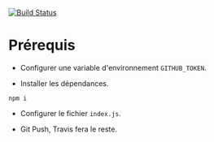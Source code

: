 [![Build Status](https://travis-ci.org/DiginamicFormation/atelier-starter.svg?branch=master)](https://travis-ci.org/DiginamicFormation/atelier-starter)

# Prérequis

* Configurer une variable d'environnement `GITHUB_TOKEN`.

* Installer les dépendances.
```
npm i
```

* Configurer le fichier `index.js`.

* Git Push, Travis fera le reste.
